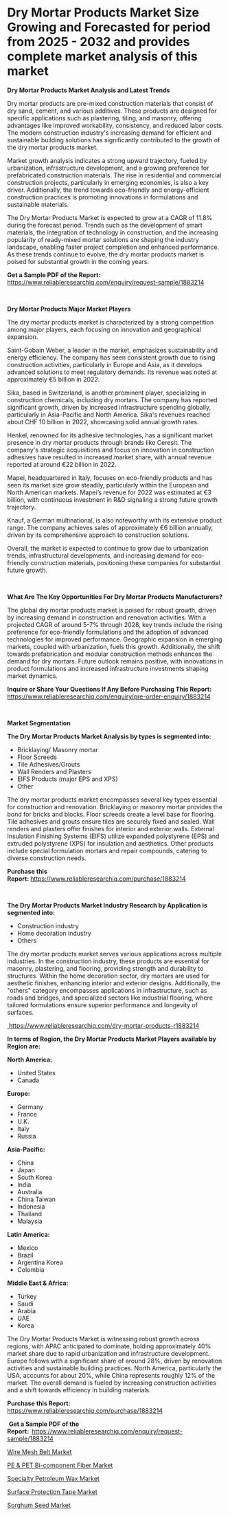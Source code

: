 <p><h1>Dry Mortar Products Market Size Growing and Forecasted for period from 2025 - 2032 and provides complete market analysis of this market</h1></p><p><strong>Dry Mortar Products Market Analysis and Latest Trends</strong></p>
<p><p>Dry mortar products are pre-mixed construction materials that consist of dry sand, cement, and various additives. These products are designed for specific applications such as plastering, tiling, and masonry, offering advantages like improved workability, consistency, and reduced labor costs. The modern construction industry's increasing demand for efficient and sustainable building solutions has significantly contributed to the growth of the dry mortar products market.</p><p>Market growth analysis indicates a strong upward trajectory, fueled by urbanization, infrastructure development, and a growing preference for prefabricated construction materials. The rise in residential and commercial construction projects, particularly in emerging economies, is also a key driver. Additionally, the trend towards eco-friendly and energy-efficient construction practices is promoting innovations in formulations and sustainable materials.</p><p>The Dry Mortar Products Market is expected to grow at a CAGR of 11.8% during the forecast period. Trends such as the development of smart materials, the integration of technology in construction, and the increasing popularity of ready-mixed mortar solutions are shaping the industry landscape, enabling faster project completion and enhanced performance. As these trends continue to evolve, the dry mortar products market is poised for substantial growth in the coming years.</p></p>
<p><strong>Get a Sample PDF of the Report:&nbsp;</strong> <a href="https://www.reliableresearchiq.com/enquiry/request-sample/1883214?utm_campaign=1896&utm_medium=2&utm_source=Github&utm_content=ia&utm_term=04022025&utm_id=dry-mortar-products">https://www.reliableresearchiq.com/enquiry/request-sample/1883214</a></p>
<p>&nbsp;</p>
<p><strong>Dry Mortar Products Major Market Players</strong></p>
<p><p>The dry mortar products market is characterized by a strong competition among major players, each focusing on innovation and geographical expansion. </p><p>Saint-Gobain Weber, a leader in the market, emphasizes sustainability and energy efficiency. The company has seen consistent growth due to rising construction activities, particularly in Europe and Asia, as it develops advanced solutions to meet regulatory demands. Its revenue was noted at approximately €5 billion in 2022.</p><p>Sika, based in Switzerland, is another prominent player, specializing in construction chemicals, including dry mortars. The company has reported significant growth, driven by increased infrastructure spending globally, particularly in Asia-Pacific and North America. Sika's revenues reached about CHF 10 billion in 2022, showcasing solid annual growth rates.</p><p>Henkel, renowned for its adhesive technologies, has a significant market presence in dry mortar products through brands like Ceresit. The company's strategic acquisitions and focus on innovation in construction adhesives have resulted in increased market share, with annual revenue reported at around €22 billion in 2022.</p><p>Mapei, headquartered in Italy, focuses on eco-friendly products and has seen its market size grow steadily, particularly within the European and North American markets. Mapei’s revenue for 2022 was estimated at €3 billion, with continuous investment in R&D signaling a strong future growth trajectory.</p><p>Knauf, a German multinational, is also noteworthy with its extensive product range. The company achieves sales of approximately €6 billion annually, driven by its comprehensive approach to construction solutions. </p><p>Overall, the market is expected to continue to grow due to urbanization trends, infrastructural developments, and increasing demand for eco-friendly construction materials, positioning these companies for substantial future growth.</p></p>
<p>&nbsp;</p>
<p><strong>What Are The Key Opportunities For Dry Mortar Products Manufacturers?</strong></p>
<p><p>The global dry mortar products market is poised for robust growth, driven by increasing demand in construction and renovation activities. With a projected CAGR of around 5-7% through 2028, key trends include the rising preference for eco-friendly formulations and the adoption of advanced technologies for improved performance. Geographic expansion in emerging markets, coupled with urbanization, fuels this growth. Additionally, the shift towards prefabrication and modular construction methods enhances the demand for dry mortars. Future outlook remains positive, with innovations in product formulations and increased infrastructure investments shaping market dynamics.</p></p>
<p><strong>Inquire or Share Your Questions If Any Before Purchasing This Report:</strong> <a href="https://www.reliableresearchiq.com/enquiry/pre-order-enquiry/1883214?utm_campaign=1896&utm_medium=2&utm_source=Github&utm_content=ia&utm_term=04022025&utm_id=dry-mortar-products">https://www.reliableresearchiq.com/enquiry/pre-order-enquiry/1883214</a></p>
<p>&nbsp;</p>
<p><strong>Market Segmentation</strong></p>
<p><strong>The Dry Mortar Products Market Analysis by types is segmented into:</strong></p>
<p><ul><li>Bricklaying/ Masonry mortar</li><li>Floor Screeds</li><li>Tile Adhesives/Grouts</li><li>Wall Renders and Plasters</li><li>EIFS Products (major EPS and XPS)</li><li>Other</li></ul></p>
<p><p>The dry mortar products market encompasses several key types essential for construction and renovation. Bricklaying or masonry mortar provides the bond for bricks and blocks. Floor screeds create a level base for flooring. Tile adhesives and grouts ensure tiles are securely fixed and sealed. Wall renders and plasters offer finishes for interior and exterior walls. External Insulation Finishing Systems (EIFS) utilize expanded polystyrene (EPS) and extruded polystyrene (XPS) for insulation and aesthetics. Other products include special formulation mortars and repair compounds, catering to diverse construction needs.</p></p>
<p><strong>Purchase this Report:&nbsp;</strong><a href="https://www.reliableresearchiq.com/purchase/1883214?utm_campaign=1896&utm_medium=2&utm_source=Github&utm_content=ia&utm_term=04022025&utm_id=dry-mortar-products">https://www.reliableresearchiq.com/purchase/1883214</a></p>
<p>&nbsp;</p>
<p><strong>The Dry Mortar Products Market Industry Research by Application is segmented into:</strong></p>
<p><ul><li>Construction industry</li><li>Home decoration industry</li><li>Others</li></ul></p>
<p><p>The dry mortar products market serves various applications across multiple industries. In the construction industry, these products are essential for masonry, plastering, and flooring, providing strength and durability to structures. Within the home decoration sector, dry mortars are used for aesthetic finishes, enhancing interior and exterior designs. Additionally, the "others" category encompasses applications in infrastructure, such as roads and bridges, and specialized sectors like industrial flooring, where tailored formulations ensure superior performance and longevity of surfaces.</p></p>
<p><a href="https://www.reliableresearchiq.com/dry-mortar-products-r1883214?utm_campaign=1896&utm_medium=2&utm_source=Github&utm_content=ia&utm_term=04022025&utm_id=dry-mortar-products">&nbsp;https://www.reliableresearchiq.com/dry-mortar-products-r1883214</a></p>
<p><strong>In terms of Region, the Dry Mortar Products Market Players available by Region are:</strong></p>
<p>
    <p> <strong> North America: </strong>
        <ul>
            <li>United States</li>
            <li>Canada</li>
        </ul>
        </p> 
    <p> <strong> Europe: </strong>
        <ul>
            <li>Germany</li>
            <li>France</li>
            <li>U.K.</li>
            <li>Italy</li>
            <li>Russia</li>
        </ul>
        </p> 
    <p> <strong> Asia-Pacific: </strong>
        <ul>
            <li>China</li>
            <li>Japan</li>
            <li>South Korea</li>
            <li>India</li>
            <li>Australia</li>
            <li>China Taiwan</li>
            <li>Indonesia</li>
            <li>Thailand</li>
            <li>Malaysia</li>
        </ul>
        </p> 
    <p> <strong> Latin America: </strong>
        <ul>
            <li>Mexico</li>
            <li>Brazil</li>
            <li>Argentina Korea</li>
            <li>Colombia</li>
        </ul>
        </p> 
    <p> <strong> Middle East & Africa: </strong>
        <ul>
            <li>Turkey</li>
            <li>Saudi</li>
            <li>Arabia</li>
            <li>UAE</li>
            <li>Korea</li>
        </ul>
    </p>
    </p>
<p><p>The Dry Mortar Products Market is witnessing robust growth across regions, with APAC anticipated to dominate, holding approximately 40% market share due to rapid urbanization and infrastructure development. Europe follows with a significant share of around 28%, driven by renovation activities and sustainable building practices. North America, particularly the USA, accounts for about 20%, while China represents roughly 12% of the market. The overall demand is fueled by increasing construction activities and a shift towards efficiency in building materials.</p></p>
<p><strong>Purchase this Report: </strong><a href="https://www.reliableresearchiq.com/purchase/1883214?utm_campaign=1896&utm_medium=2&utm_source=Github&utm_content=ia&utm_term=04022025&utm_id=dry-mortar-products">https://www.reliableresearchiq.com/purchase/1883214</a></p>
<p>&nbsp;<strong>Get a Sample PDF of the Report:&nbsp;&nbsp;</strong><a href="https://www.reliableresearchiq.com/enquiry/request-sample/1883214?utm_campaign=1896&utm_medium=2&utm_source=Github&utm_content=ia&utm_term=04022025&utm_id=dry-mortar-products">https://www.reliableresearchiq.com/enquiry/request-sample/1883214</a></p>
<p><strong></strong></p>
<p><p><a href="https://www.linkedin.com/pulse/growth-forecast-wire-mesh-belt-market-75-cagr-2025-2032-axf8f?utm_campaign=1896&utm_medium=2&utm_source=Github&utm_content=ia&utm_term=04022025&utm_id=dry-mortar-products">Wire Mesh Belt Market</a></p><p><a href="https://github.com/anuellaruska/Market-Research-Report-List-1/blob/main/pe-pet-bi-component-fiber-market.md?utm_campaign=1896&utm_medium=2&utm_source=Github&utm_content=ia&utm_term=04022025&utm_id=dry-mortar-products">PE & PET Bi-component Fiber Market</a></p><p><a href="https://github.com/tselahiara/Market-Research-Report-List-1/blob/main/specialty-petroleum-wax-market.md?utm_campaign=1896&utm_medium=2&utm_source=Github&utm_content=ia&utm_term=04022025&utm_id=dry-mortar-products">Specialty Petroleum Wax Market</a></p><p><a href="https://www.linkedin.com/pulse/surface-protection-tape-market-overview-2025-2032-projected-mio3f?utm_campaign=1896&utm_medium=2&utm_source=Github&utm_content=ia&utm_term=04022025&utm_id=dry-mortar-products">Surface Protection Tape Market</a></p><p><a href="https://www.linkedin.com/pulse/transforming-connectivity-exploring-sorghum-seed-markets-jxfbf?utm_campaign=1896&utm_medium=2&utm_source=Github&utm_content=ia&utm_term=04022025&utm_id=dry-mortar-products">Sorghum Seed Market</a></p></p>